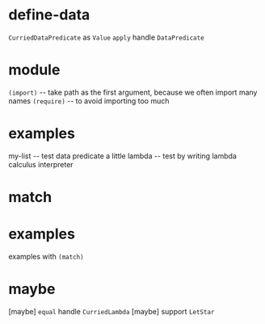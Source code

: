 # define-data

`CurriedDataPredicate` as `Value`
`apply` handle `DataPredicate`

# module

`(import)` -- take path as the first argument, because we often import many names
`(require)` -- to avoid importing too much

# examples

my-list -- test data predicate a little
lambda -- test by writing lambda calculus interpreter

# match

# examples

examples with `(match)`

# maybe

[maybe] `equal` handle `CurriedLambda`
[maybe] support `LetStar`
